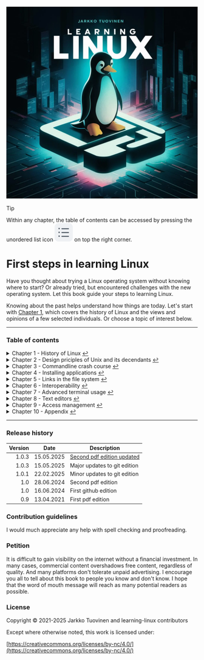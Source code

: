 
![Cover Page](asset/Herr_Drosselmeyer.webp)

> [!TIP]
> Within any chapter, the table of contents can be accessed by pressing the unordered list icon ![octicon](asset/octicon-list-unordered.svg) on top the right corner.

# First steps in learning Linux

Have you thought about trying a Linux operating system without knowing where to start? Or already tried, but encountered challenges with the new operating system. Let this book guide your steps to learning Linux.

Knowing about the past helps understand how things are today. Let's start with [Chapter&nbsp;1](chapter/01-intro.md), which covers the history of Linux and the views and opinions of a few selected individuals. Or choose a topic of interest below.

----------------

### Table of contents

<!-- Start of auto generated content -->

<details>
<summary>Chapter 1 - History of Linux <a href="chapter/01-intro.md">↩</a></summary>

- [1.1 Branching](chapter/01-intro.md#branching)
- [1.2 Quality of free and open-source](chapter/01-intro.md#quality-of-free-and-open-source)
- [1.3 Culture of open-source works](chapter/01-intro.md#culture-of-open-source-works)
- [1.4 Economic sustainability](chapter/01-intro.md#economic-sustainability)
- [1.5 Time-sharing](chapter/01-intro.md#time-sharing)
- [1.6 Philosophy of the GNU project](chapter/01-intro.md#philosophy-of-the-gnu-project)
- [1.7 The birth of GNU & Linux](chapter/01-intro.md#the-birth)
- [1.8 Linux distros aren’t just the kernel](chapter/01-intro.md#eight-pieces)
- [1.9 GNU General Public -license](chapter/01-intro.md#gnu-gpl)
- [1.10 UNIX or Unix-like](chapter/01-intro.md#unix-or-unix-like)
- [1.11 The GNU/Linux family](chapter/01-intro.md#distro-family)
- [1.12 The cost of GNU/Linux](chapter/01-intro.md#the-cost-of-gnu-linux)
- [1.13 Popularity of GNU/Linux desktop](chapter/01-intro.md#popularity-of-gnu-linux-desktop)
- [1.14 What's wrong with GNU/Linux](chapter/01-intro.md#whats-wrong-with-gnu-linux)
- [1.15 Why people switch to GNU/Linux](chapter/01-intro.md#why-switch)
- [1.16 Suggested distributions](chapter/01-intro.md#suggested-distributions)
  
</details>

<details>
<summary>Chapter 2 - Design priciples of Unix and its decendants <a href="chapter/02-basic.md">↩</a></summary>

- [2.1 Introduction to the text interface](chapter/02-basic.md#introduction-to-the-text-interface)
- [2.2 Cut and paste](chapter/02-basic.md#cut-and-paste)
- [2.3 Text selection](chapter/02-basic.md#text-selection)
- [2.4 Directory structure](chapter/02-basic.md#directory-structure)
- [2.5 Shell environment](chapter/02-basic.md#shell-environment)
- [2.6 IO after startup](chapter/02-basic.md#io-after-startup)
- [2.7 Design tropes of unix shell utilities](chapter/02-basic.md#design-tropes-of-unix)
- [2.8 Textual formats](chapter/02-basic.md#textual-formats)
- [2.9 Binary formats](chapter/02-basic.md#binary-formats)
  
</details>

<details>
<summary>Chapter 3 - Commandline crash course <a href="chapter/03-basic-terminal.md">↩</a></summary>

- [3.1 Clear the screen](chapter/03-basic-terminal.md#clear-the-screen)
- [3.2 Special character: dash (-)](chapter/03-basic-terminal.md#special-character-dash)
- [3.3 Command-line options](chapter/03-basic-terminal.md#command-line-options)
- [3.4 Navigating directories](chapter/03-basic-terminal.md#navigating-directories)
- [3.5 Finding executables](chapter/03-basic-terminal.md#finding-executables)
- [3.6 Special character: period (.)](chapter/03-basic-terminal.md#special-character-period)
- [3.7 Special character: backslash (\\)](chapter/03-basic-terminal.md#special-character-backslash)
- [3.8 Control characters](chapter/03-basic-terminal.md#control-characters)
- [3.9 Special character: space ( )](chapter/03-basic-terminal.md#special-character-space)
- [3.10 File types and file name extensions](chapter/03-basic-terminal.md#file-types-and-file-name-extensions)
- [3.11 Autocomplete](chapter/03-basic-terminal.md#autocomplete)
- [3.12 Some useful shortcuts](chapter/03-basic-terminal.md#some-keyboard-shortcuts)
  
</details>

<details>
<summary>Chapter 4 - Installing applications <a href="chapter/04-installing.md">↩</a></summary>

- [4.1 Package management](chapter/04-installing.md#package-management)
- [4.2 Self-contained application formats](chapter/04-installing.md#self-contained-formats)
- [4.3 Dotdeb files](chapter/04-installing.md#dotdeb-files)
- [4.4 Tarball](chapter/04-installing.md#tarball)
- [4.5 Python applications](chapter/04-installing.md#python-applications)
- [4.6 Compiling from source](chapter/04-installing.md#compiling-from-source)
  
</details>

<details>
<summary>Chapter 5 - Links in the file system <a href="chapter/05-links.md">↩</a></summary>

- [5.1 Drag and drop](chapter/05-links.md#drag-and-drop)
- [5.2 Symbolic and hard links](chapter/05-links.md#symbolic-and-hard-links)
- [5.3 Examples of links](chapter/05-links.md#examples-of-links)
  
</details>

<details>
<summary>Chapter 6 - Interoperability <a href="chapter/06-inter.md">↩</a></summary>

- [6.1 Simple IPC Techniques](chapter/06-inter.md#ipc-techniques)
- [6.2 Classic shell IO](chapter/06-inter.md#classic-shell-io)
- [6.3 Sockets](chapter/06-inter.md#sockets)
  
</details>

<details>
<summary>Chapter 7 - Advanced terminal usage <a href="chapter/07-advanced-terminal.md">↩</a></summary>

- [7.1 Multi tasking](chapter/07-advanced-terminal.md#multi-tasking)
- [7.2 When a program hangs up](chapter/07-advanced-terminal.md#program-hangs-up)
- [7.3 Expansions and quoting](chapter/07-advanced-terminal.md#expansions-and-quoting)
- [7.5 Square brackets: [...]](chapter/07-advanced-terminal.md#gnu-test)
- [7.6 Customizing the shell prompt](chapter/07-advanced-terminal.md#customizing-shell-prompt)
  
</details>

<details>
<summary>Chapter 8 - Text editors <a href="chapter/08-text-editors.md">↩</a></summary>

- [8.1 Terminal-based text editors](chapter/08-text-editors.md#cli-text-editors)
- [8.2 Modern text editors](chapter/08-text-editors.md#gui-text-editors)
  
</details>

<details>
<summary>Chapter 9 - Access management <a href="chapter/09-multi-user.md">↩</a></summary>

- [9.1 Introduction to shared computing](chapter/09-multi-user.md#multiuser-intro)
- [9.2 Identity (user + group)](chapter/09-multi-user.md#indentity)
- [9.3 Ownership (of files and directories)](chapter/09-multi-user.md#ownership)
- [9.4 Permission attributes (of files and directories)](chapter/09-multi-user.md#permission-attributes)
- [9.5 Single User Mode](chapter/09-multi-user.md#single-user-mode)
- [9.6 Remote use](chapter/09-multi-user.md#remote-use)
- [9.7 Editing sudo configuration](chapter/09-multi-user.md#edit-sudoers)
  
</details>

<details>
<summary>Chapter 10 - Appendix <a href="chapter/10-additional.md">↩</a></summary>

- [10.1 Installing GNU/Linux](chapter/10-additional.md#installing-gnu-linux)
- [10.2 Additional tips with the terminal](chapter/10-additional.md#terminal-stuff)
- [10.3 Additional tips for the desktop interface](chapter/10-additional.md#desktop-stuff)
- [10.4 Encrypted password system](chapter/10-additional.md#edit-shadow)
  
</details>

<!-- End of auto generated content -->

----------------

### Release history

| Version | Date | Description |
| ---:| --- | --- |
| 1.0.3 | 15.05.2025 | [Second pdf edition updated](https://github.com/GitJit-max/learning-linux/releases/download/v1.0.3/learning-linux-v1.0.3.pdf) |
| 1.0.3 | 15.05.2025 | Major updates to git edition |
| 1.0.1 | 22.02.2025 | Minor updates to git edition |
| 1.0 | 28.06.2024 | Second pdf edition |
| 1.0 | 16.06.2024 | First github edition |
| 0.9 | 13.04.2021 | First pdf edition |

### Contribution guidelines

I would much appreciate any help with spell checking and proofreading.

### Petition

It is difficult to gain visibility on the internet without a financial investment. In many cases, commercial content overshadows free content, regardless of quality. And many platforms don't tolerate unpaid advertising. I encourage you all to tell about this book to people you know and don't know. I hope that the word of mouth message will reach as many potential readers as possible.

### License

Copyright © 2021-2025 Jarkko Tuovinen and learning-linux contributors

Except where otherwise noted, this work is licensed under:

[https://creativecommons.org/licenses/by-nc/4.0/](https://creativecommons.org/licenses/by-nc/4.0/)

